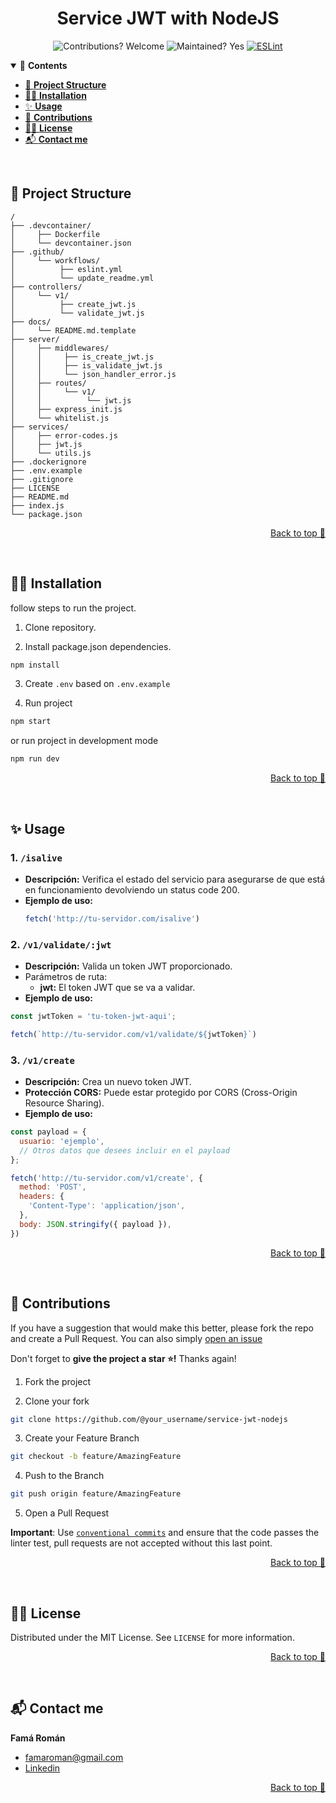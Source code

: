 <div align="center">

# Service JWT with NodeJS
![Contributions? Welcome](https://img.shields.io/badge/Contributions-Welcome-brightgreen.svg)
![Maintained? Yes](https://img.shields.io/badge/Maintained%3F-Yes-brightgreen.svg)
[![ESLint](https://github.com/RomanFama592/service-jwt-nodejs/actions/workflows/eslint.yml/badge.svg)](https://github.com/RomanFama592/service-jwt-nodejs/actions/workflows/eslint.yml)


</div>

<details open>
  <summary>📑 <strong>Contents</strong></summary>

- [🚀 **Project Structure**](#-project-structure)
- [👨‍🏫 **Installation**](#-installation)
- [✨ **Usage**](#-usage)
- [👋 **Contributions**](#-contributions)
- [👨‍⚖️ **License**](#-license)
- [📬 **Contact me**](#-contact-me)

</details>

<br>

## 🚀 Project Structure

```
/
├── .devcontainer/
│     ├── Dockerfile
│     └── devcontainer.json
├── .github/
│     └── workflows/
│          ├── eslint.yml
│          └── update_readme.yml
├── controllers/
│     └── v1/
│          ├── create_jwt.js
│          └── validate_jwt.js
├── docs/
│     └── README.md.template
├── server/
│     ├── middlewares/
│     │     ├── is_create_jwt.js
│     │     ├── is_validate_jwt.js
│     │     └── json_handler_error.js
│     ├── routes/
│     │     └── v1/
│     │          └── jwt.js
│     ├── express_init.js
│     └── whitelist.js
├── services/
│     ├── error-codes.js
│     ├── jwt.js
│     └── utils.js
├── .dockerignore
├── .env.example
├── .gitignore
├── LICENSE
├── README.md
├── index.js
└── package.json

```

<p align="right"><a href="#top">Back to top 🔼</a></p>
<br>

## 👨‍🏫 Installation

follow steps to run the project.

1. Clone repository.

2. Install package.json dependencies.

```bash
npm install
```

3. Create `.env` based on `.env.example` 

4. Run project
```bash
npm start
```

or run project in development mode

```bash
npm run dev
```

<p align="right"><a href="#top">Back to top 🔼</a></p>
<br>

## ✨ Usage

### 1. `/isalive`
- **Descripción:** Verifica el estado del servicio para asegurarse de que está en funcionamiento devolviendo un status code 200.
- **Ejemplo de uso:**
  ```javascript
  fetch('http://tu-servidor.com/isalive')
  ```
### 2. `/v1/validate/:jwt`
- **Descripción:** Valida un token JWT proporcionado.
- Parámetros de ruta:
  - **jwt:** El token JWT que se va a validar.
- **Ejemplo de uso:**
```javascript
const jwtToken = 'tu-token-jwt-aqui';

fetch(`http://tu-servidor.com/v1/validate/${jwtToken}`)
```

<!-- `````` -->
### 3. `/v1/create`
- **Descripción:** Crea un nuevo token JWT.
- **Protección CORS:** Puede estar protegido por CORS (Cross-Origin Resource Sharing).
- **Ejemplo de uso:**
```javascript
const payload = {
  usuario: 'ejemplo',
  // Otros datos que desees incluir en el payload
};

fetch('http://tu-servidor.com/v1/create', {
  method: 'POST',
  headers: {
    'Content-Type': 'application/json',
  },
  body: JSON.stringify({ payload }),
})

```
<p align="right"><a href="#top">Back to top 🔼</a></p>
<br>

## 👋 Contributions

If you have a suggestion that would make this better, please fork the repo and create a Pull Request. You can also simply [open an issue](https://github.com/RomanFama592/service-jwt-nodejs/issues)

Don't forget to **give the project a star ⭐!** Thanks again!

1. Fork the project

2. Clone your fork

```bash
git clone https://github.com/@your_username/service-jwt-nodejs
```

3. Create your Feature Branch

```bash
git checkout -b feature/AmazingFeature
```

4. Push to the Branch

```bash
git push origin feature/AmazingFeature
```

5. Open a Pull Request

**Important**: Use [`conventional commits`](https://www.conventionalcommits.org/) and ensure that the code passes the linter test, pull requests are not accepted without this last point.


<p align="right"><a href="#top">Back to top 🔼</a></p>
<br>

## 👨‍⚖️ License

Distributed under the MIT License. See `LICENSE` for more information.

<p align="right"><a href="#top">Back to top 🔼</a></p>
<br>

## 📬 Contact me

**Famá Román** 
- famaroman@gmail.com
- [Linkedin](https://www.linkedin.com/in/romanfama)

<p align="right"><a href="#top">Back to top 🔼</a></p>
<br>